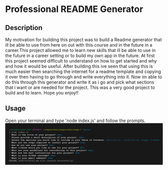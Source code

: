# Professional README Generator

## Description

My motivation for building this project was to build a Readme generator that ill be able to use from here on out with this course and in the future in a career.This project allowed me to learn new skills that ill be able to use in the future in a career setting or to build my own app in the future. At first this project seemed difficult to understand on how to get started and why and how it would be useful. After building this ive seen that using this is much easier then searching the internet for a readme template and copying it over then having to go through and write everything into it. Now im able to do this through this generator and write it as i go and pick what sections that i want or are needed for the project. This was a very good project to build and to learn. Hope you enjoy!!

## Usage

Open your terminal and type 'node index.js' and follow the prompts.
<img src="./readmepic.png"  >